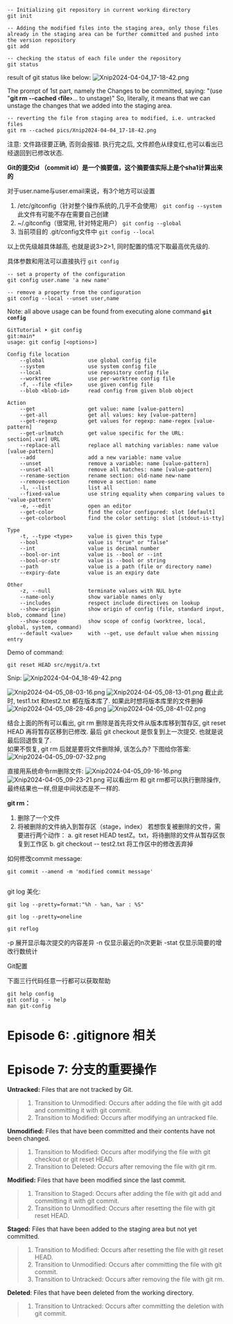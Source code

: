 ```shell
-- Initializing git repository in current working directory
git init
```

```shell
-- Adding the modified files into the staging area, only those files already in the staging area can be further committed and pushed into the version repository
git add 
```

```shell
-- checking the status of each file under the repository
git status
```

result of git status like below:
![Xnip2024-04-04_17-18-42.png](pics%2FXnip2024-04-04_17-18-42.png)

The prompt of 1st part, namely the Changes to be committed, saying: "(use "**git rm --cached ‹file›**... to unstage)"
So, literally, it means that we can unstage the changes that we added into the staging area.

```shell
-- reverting the file from staging area to modified, i.e. untracked files
git rm --cached pics/Xnip2024-04-04_17-18-42.png
```
注意: 文件路径要正确, 否则会报错.
执行完之后, 文件颜色从绿变红,也可以看出已经退回到已修改状态.


**Git的提交id （commit id）是一个摘要值，这个摘要值实际上是个sha1计算出来的**

对于user.name与user.email来说，有3个地方可以设置
1. /etc/gitconfig（针对整个操作系统的,几乎不会使用） `git config --system`  此文件有可能不存在需要自己创建
2. ~/.gitconfig（很常用, 针对特定用户）            `git config --global`
3. 当前项目的 .git/config文件中                   `git config --local`

以上优先级越具体越高, 也就是说3>2>1, 同时配置的情况下取最高优先级的.

具体参数和用法可以直接执行 `git config`

```shell
-- set a property of the configuration
git config user.name 'a new name'
```

```shell
-- remove a property from the configuration
git config --local --unset user,name
```


Note: all above usage can be found from executing alone command **`git config`**

```shell
GitTutorial ➤ git config                                                                                                                                                      git:main*
usage: git config [<options>]

Config file location
    --global              use global config file
    --system              use system config file
    --local               use repository config file
    --worktree            use per-worktree config file
    -f, --file <file>     use given config file
    --blob <blob-id>      read config from given blob object

Action
    --get                 get value: name [value-pattern]
    --get-all             get all values: key [value-pattern]
    --get-regexp          get values for regexp: name-regex [value-pattern]
    --get-urlmatch        get value specific for the URL: section[.var] URL
    --replace-all         replace all matching variables: name value [value-pattern]
    --add                 add a new variable: name value
    --unset               remove a variable: name [value-pattern]
    --unset-all           remove all matches: name [value-pattern]
    --rename-section      rename section: old-name new-name
    --remove-section      remove a section: name
    -l, --list            list all
    --fixed-value         use string equality when comparing values to 'value-pattern'
    -e, --edit            open an editor
    --get-color           find the color configured: slot [default]
    --get-colorbool       find the color setting: slot [stdout-is-tty]

Type
    -t, --type <type>     value is given this type
    --bool                value is "true" or "false"
    --int                 value is decimal number
    --bool-or-int         value is --bool or --int
    --bool-or-str         value is --bool or string
    --path                value is a path (file or directory name)
    --expiry-date         value is an expiry date

Other
    -z, --null            terminate values with NUL byte
    --name-only           show variable names only
    --includes            respect include directives on lookup
    --show-origin         show origin of config (file, standard input, blob, command line)
    --show-scope          show scope of config (worktree, local, global, system, command)
    --default <value>     with --get, use default value when missing entry
```

Demo of command: 
```shell 
git reset HEAD src/mygit/a.txt 
```
Snip:
![Xnip2024-04-04_18-49-42.png](pics%2FXnip2024-04-04_18-49-42.png)

![Xnip2024-04-05_08-03-16.png](pics%2FXnip2024-04-05_08-03-16.png)
![Xnip2024-04-05_08-13-01.png](pics%2FXnip2024-04-05_08-13-01.png)
截止此时, test1.txt 和test2.txt 都在版本库了. 如果此时想将版本库里的文件删掉
![Xnip2024-04-05_08-28-46.png](pics%2FXnip2024-04-05_08-28-46.png)
![Xnip2024-04-05_08-41-02.png](pics%2FXnip2024-04-05_08-41-02.png)

结合上面的所有可以看出, git rm 删除是首先将文件从版本库移到暂存区, git reset HEAD 再将暂存区移到已修改. 最后 git checkout 是恢复到上一次提交. 也就是说最后回退恢复了.<br/>
如果不恢复, git rm 后就是要将文件删除掉, 该怎么办? 下图给你答案:
![Xnip2024-04-05_09-07-32.png](pics%2FXnip2024-04-05_09-07-32.png)

直接用系统命令rm删除文件:
![Xnip2024-04-05_09-16-16.png](pics%2FXnip2024-04-05_09-16-16.png)
![Xnip2024-04-05_09-23-21.png](pics%2FXnip2024-04-05_09-23-21.png)
可以看出rm 和 git rm都可以执行删除操作, 最终结果也一样,但是中间状态是不一样的.

**git rm：**
1. 删除了一个文件
2. 将被删除的文件纳入到暂存区（stage，index）
若想恢复被删除的文件，需要进行两个动作：
a. git reset HEAD testZ。txt，将待删除的文件从暂存区恢复到工作区 
b. git checkout -- test2.txt 将工作区中的修改丟弃掉



如何修改commit message:
```shell
git commit --amend -m 'modified commit message'
```

```shell

```


git log 美化:
```shell
git log --pretty=format:"%h - %an, %ar : %S"
```
```shell
git log --pretty=oneline
```
```shell
git reflog
```
-p 展开显示每次提交的内容差异
-n 仅显示最近的n次更新
-stat 仅显示简要的增改行数统计



Git配置

下面三行代码任意一行都可以获取帮助
```shell
git help config
git config - - help
man git-config
```


# Episode 6: .gitignore 相关

# Episode 7: 分支的重要操作






































**Untracked:** Files that are not tracked by Git.
> 1. Transition to Unmodified: Occurs after adding the file with git add and committing it with git commit.
> 2. Transition to Modified: Occurs after modifying an untracked file.<br>

**Unmodified:** Files that have been committed and their contents have not been changed.
> 1. Transition to Modified: Occurs after modifying the file with git checkout or git reset HEAD.
> 2. Transition to Deleted: Occurs after removing the file with git rm.

**Modified:** Files that have been modified since the last commit.
> 1. Transition to Staged: Occurs after adding the file with git add and committing it with git commit.
> 2. Transition to Unmodified: Occurs after resetting the file with git reset HEAD.

**Staged:** Files that have been added to the staging area but not yet committed.
> 1. Transition to Modified: Occurs after resetting the file with git reset HEAD.
> 2. Transition to Unmodified: Occurs after committing the file with git commit.
> 3. Transition to Untracked: Occurs after removing the file with git rm.

**Deleted**: Files that have been deleted from the working directory.
> 1. Transition to Untracked: Occurs after committing the deletion with git commit.






